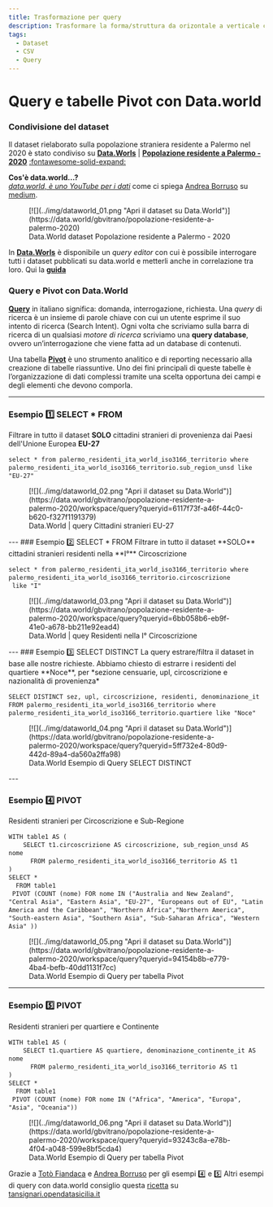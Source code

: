 ```yaml
---
title: Trasformazione per query
description: Trasformare la forma/struttura da orizontale a verticale con le query
tags:
  - Dataset
  - CSV
  - Query
---
```


# Query e tabelle Pivot con Data.world

### Condivisione del dataset
Il dataset rielaborato sulla popolazione straniera residente a Palermo nel 2020 è stato condiviso su **[Data.Worls](https://data.world/gbvitrano/popolazione-residente-a-palermo-2020)** | **[Popolazione residente a Palermo - 2020](https://data.world/gbvitrano/popolazione-residente-a-palermo-2020)** [:fontawesome-solid-expand:](https://data.world/gbvitrano/popolazione-residente-a-palermo-2020 "Apri a schermo intero")

**Cos'è data.world...?** <br>
*[data.world, è uno YouTube per i dati](https://medium.com/tantotanto/data-world-uno-youtube-per-i-dati-6f77d3176868)* come ci spiega [Andrea Borruso](https://twitter.com/aborruso) su [medium](https://medium.com/tantotanto/data-world-uno-youtube-per-i-dati-6f77d3176868).

<figure markdown>
[![](../img/dataworld_01.png "Apri il dataset su Data.World")](https://data.world/gbvitrano/popolazione-residente-a-palermo-2020)
  <figcaption>Data.World dataset Popolazione residente a Palermo - 2020</figcaption>
</figure>

In **[Data.Worls](https://data.world/gbvitrano/popolazione-residente-a-palermo-2020)** è disponibile un *query editor* con cui è possibile interrogare tutti i dataset pubblicati su data.world e metterli anche in correlazione tra loro. Qui la **[guida](https://docs.data.world/documentation/sql/concepts/advanced/PIVOT.html)**

### Query e Pivot con Data.World
**[Query](https://it.wikipedia.org/wiki/Query)** in italiano significa: domanda, interrogazione, richiesta. Una *query* di ricerca è un insieme di parole chiave con cui un utente esprime il suo intento di ricerca (Search Intent). Ogni volta che scriviamo sulla barra di ricerca di un qualsiasi *motore di ricerca* scriviamo una **query database**, ovvero un’interrogazione che viene fatta ad un database di contenuti.

Una tabella **[Pivot](https://it.wikipedia.org/wiki/Tabella_pivot)** è uno strumento analitico e di reporting necessario alla creazione di tabelle riassuntive. Uno dei fini principali di queste tabelle è l’organizzazione di dati complessi tramite una scelta opportuna dei campi e degli elementi che devono comporla.

---

### Esempio 1️⃣  SELECT * FROM
Filtrare in tutto il dataset **SOLO** cittadini stranieri di provenienza dai Paesi dell'Unione Europea **EU-27**

```
select * from palermo_residenti_ita_world_iso3166_territorio where palermo_residenti_ita_world_iso3166_territorio.sub_region_unsd like "EU-27"
```

<figure markdown>
[![](../img/dataworld_02.png "Apri il dataset su Data.World")](https://data.world/gbvitrano/popolazione-residente-a-palermo-2020/workspace/query?queryid=6117f73f-a46f-44c0-b620-f327f1191379)
  <figcaption>Data.World | query Cittadini stranieri EU-27</figcaption>
</figure>
---
### Esempio 2️⃣  SELECT * FROM
Filtrare in tutto il dataset **SOLO** cittadini stranieri residenti nella **I°** Circoscrizione

```
select * from palermo_residenti_ita_world_iso3166_territorio where palermo_residenti_ita_world_iso3166_territorio.circoscrizione
 like "I"
```
<figure markdown>
[![](../img/dataworld_03.png "Apri il dataset su Data.World")](https://data.world/gbvitrano/popolazione-residente-a-palermo-2020/workspace/query?queryid=6bb058b6-eb9f-41e0-a678-bb211e92ead4)
  <figcaption>Data.World | quey Residenti nella I° Circoscrizione</figcaption>
</figure>
---
### Esempio 3️⃣  SELECT DISTINCT
La query estrare/filtra il dataset in base alle nostre richieste.
Abbiamo chiesto di estrarre i residenti del quartiere **Noce**, per *sezione censuarie, upl, circoscrizione e nazionalità di provenienza*

```
SELECT DISTINCT sez, upl, circoscrizione, residenti, denominazione_it
FROM palermo_residenti_ita_world_iso3166_territorio where palermo_residenti_ita_world_iso3166_territorio.quartiere like "Noce"
```
<figure markdown>
[![](../img/dataworld_04.png "Apri il dataset su Data.World")](https://data.world/gbvitrano/popolazione-residente-a-palermo-2020/workspace/query?queryid=5ff732e4-80d9-442d-89a4-da560a2ffa98)
  <figcaption>Data.World Esempio di Query SELECT DISTINCT</figcaption>
</figure>
---

### Esempio 4️⃣  PIVOT
Residenti stranieri per Circoscrizione e Sub-Regione

```
WITH table1 AS (
    SELECT t1.circoscrizione AS circoscrizione, sub_region_unsd AS nome
      FROM palermo_residenti_ita_world_iso3166_territorio AS t1
)
SELECT *
  FROM table1
 PIVOT (COUNT (nome) FOR nome IN ("Australia and New Zealand", "Central Asia", "Eastern Asia", "EU-27", "Europeans out of EU", "Latin America and the Caribbean", "Northern Africa","Northern America", "South-eastern Asia", "Southern Asia", "Sub-Saharan Africa", "Western Asia" ))
```

<figure markdown>
[![](../img/dataworld_05.png "Apri il dataset su Data.World")](https://data.world/gbvitrano/popolazione-residente-a-palermo-2020/workspace/query?queryid=94154b8b-e779-4ba4-befb-40dd1131f7cc)
  <figcaption>Data.World Esempio di Query per tabella Pivot</figcaption>
</figure>

---

### Esempio 5️⃣  PIVOT
Residenti stranieri per quartiere e Continente

```
WITH table1 AS (
    SELECT t1.quartiere AS quartiere, denominazione_continente_it AS nome
      FROM palermo_residenti_ita_world_iso3166_territorio AS t1
)
SELECT *
  FROM table1
 PIVOT (COUNT (nome) FOR nome IN ("Africa", "America", "Europa", "Asia", "Oceania"))
```

<figure markdown>
[![](../img/dataworld_06.png "Apri il dataset su Data.World")](https://data.world/gbvitrano/popolazione-residente-a-palermo-2020/workspace/query?queryid=93243c8a-e78b-4f04-a048-599e8bf5cda4)
  <figcaption>Data.World Esempio di Query per tabella Pivot</figcaption>
</figure>

Grazie a [Totò Fiandaca](https://twitter.com/totofiandaca) e  [Andrea Borruso](https://twitter.com/aborruso) per gli esempi  4️⃣  e 5️⃣  Altri esempi di query con data.world consiglio questa [ricetta](https://tansignari.opendatasicilia.it/ricette/query/creare_tabella_pivot/) su [tansignari.opendatasicilia.it](https://tansignari.opendatasicilia.it/)